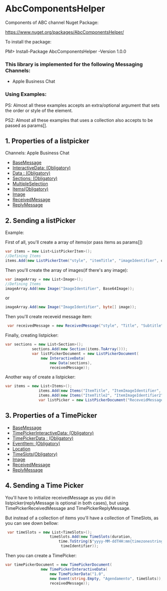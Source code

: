 # AbcComponentsHelper
Components of ABC channel
Nuget Package:

https://www.nuget.org/packages/AbcComponentsHelper/

To install the package:

PM> Install-Package AbcComponentsHelper -Version 1.0.0

### This library is implemented for the following Messaging Channels:

- Apple Business Chat

### Using Examples:

PS: Almost all these examples accepts an extra/optional argument that sets the order or style of the element.

PS2: Almost all these examples that uses a collection also accepts to be passed as params[].

## 1. Properties of a listpicker
Channels:
Apple Business Chat

- [BaseMessage](https://developer.apple.com/documentation/businesschatapi/basemessage)
- [InteractiveData: (Obligatory)](https://developer.apple.com/documentation/businesschatapi/listpickermessage/interactivedata)
- [Data : (Obligatory)](https://developer.apple.com/documentation/businesschatapi/listpickerdata)
- [Sections: (Obligatory)](https://developer.apple.com/documentation/businesschatapi/listpickersection)
- [MultipleSelection](https://developer.apple.com/documentation/businesschatapi/listpickersection)
- [Items(Obligatory)](https://developer.apple.com/documentation/businesschatapi/listpickeritem)
- [Image](https://developer.apple.com/documentation/businesschatapi/imageitem)
- [ReceivedMessage](https://developer.apple.com/documentation/businesschatapi/receivedmessage)
- [ReplyMessage](https://developer.apple.com/documentation/businesschatapi/replymessage)


## 2. Sending a listPicker

Example:

First of all, you'll create a array of items(or pass items as params[])
 ```csharp
 var items = new List<ListPickerItem>();               
 //Defining Items
 items.Add(new ListPickerItem("style", "itemTitle", "imageIdentifier", order, "itemIdentifier"));
 ``` 
 Then you'll create the array of images(if there's any image):
  ```csharp
 var imageArray = new List<Image>();               
 //Defining Items
 imageArray.Add(new Image("ImageIdentifier", Base64Image));
 ``` 
 or 
 
  ```csharp
 imageArray.Add(new Image("ImageIdentifier", byte[] image));
 ``` 
 Then you'll create receveid message item:
 ```csharp
  var receivedMessage = new ReceivedMessage("style", "Title", "Subtitle", "ImageIdentifier");
 ```

Finally, creating listpicker:
```csharp
var sections = new List<Section>();
            sections.Add(new Section(items.ToArray()));
            var listPickerDocument = new ListPickerDocument(
                new InteractiveData(
                    new Data(sections),
                    receivedMessage));
 ```
 
 
 
 Another way of create a listpicker:
 ```csharp
 var items = new List<Items>();
                items.Add(new Items("ItemTitle", "ItemImageIdentifier", "itemImage", order));
                items.Add(new Items("ItemTitle2", "ItemImageIdentifier2", "itemImage2", order+1));
                var listPicker = new ListPickerDocument("ReceveidMessageTitle", "ReceveidMessageSubTitle", items, multipleSelection));
```


## 3. Properties of a TimePicker

- [BaseMessage](https://developer.apple.com/documentation/businesschatapi/baseinteractivemessage)
- [TimePickerInteractiveData: (Obligatory)](https://developer.apple.com/documentation/businesschatapi/timepickermessage/interactivedata)
- [TimePickerData : (Obligatory)](https://developer.apple.com/documentation/businesschatapi/timepickerdata)
- [EventItem: (Obligatory)](https://developer.apple.com/documentation/businesschatapi/eventitem)
- [Location](https://developer.apple.com/documentation/businesschatapi/locationitem)
- [TimeSlots(Obligatory)](https://developer.apple.com/documentation/businesschatapi/timeitem)
- [Image](https://developer.apple.com/documentation/businesschatapi/imageitem)
- [ReceivedMessage](https://developer.apple.com/documentation/businesschatapi/receivedmessage)
- [ReplyMessage](https://developer.apple.com/documentation/businesschatapi/replymessage)

## 4. Sending a Time Picker

You'll have to initialize receivedMessage as you did in listpicker(replyMessage is optional in both cases), but using TimePickerReceivedMessage and TimePickerReplyMessage.

But instead of a collection of items you'll have a collection of TimeSlots, as you can see down bellow:

```csharp
 var timeSlots = new List<TimeSlots>();
                    timeSlots.Add(new TimeSlots(duration,
                        time.ToString($"yyyy-MM-ddTHH:mm{timezonestring}"),
                         timeIdentifier));                
```

Then you can create a TimePicker:

```csharp
var timePickerDocument = new TimePickerDocument(
                new TimePickerInteractiveData(
                    new TimePickerData("1.0",
                    new Event(string.Empty, "Agendamento", timeSlots)),
                    receivedMessage));
```

